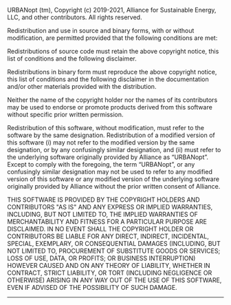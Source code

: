 URBANopt (tm), Copyright (c) 2019-2021, Alliance for Sustainable Energy, LLC, and other
contributors. All rights reserved.

Redistribution and use in source and binary forms, with or without modification,
are permitted provided that the following conditions are met:

Redistributions of source code must retain the above copyright notice, this list
of conditions and the following disclaimer.

Redistributions in binary form must reproduce the above copyright notice, this
list of conditions and the following disclaimer in the documentation and/or other
materials provided with the distribution.

Neither the name of the copyright holder nor the names of its contributors may be
used to endorse or promote products derived from this software without specific
prior written permission.

Redistribution of this software, without modification, must refer to the software
by the same designation. Redistribution of a modified version of this software
(i) may not refer to the modified version by the same designation, or by any
confusingly similar designation, and (ii) must refer to the underlying software
originally provided by Alliance as “URBANopt”. Except to comply with the foregoing,
the term “URBANopt”, or any confusingly similar designation may not be used to
refer to any modified version of this software or any modified version of the
underlying software originally provided by Alliance without the prior written
consent of Alliance.

THIS SOFTWARE IS PROVIDED BY THE COPYRIGHT HOLDERS AND CONTRIBUTORS "AS IS" AND
ANY EXPRESS OR IMPLIED WARRANTIES, INCLUDING, BUT NOT LIMITED TO, THE IMPLIED
WARRANTIES OF MERCHANTABILITY AND FITNESS FOR A PARTICULAR PURPOSE ARE DISCLAIMED.
IN NO EVENT SHALL THE COPYRIGHT HOLDER OR CONTRIBUTORS BE LIABLE FOR ANY DIRECT,
INDIRECT, INCIDENTAL, SPECIAL, EXEMPLARY, OR CONSEQUENTIAL DAMAGES (INCLUDING,
BUT NOT LIMITED TO, PROCUREMENT OF SUBSTITUTE GOODS OR SERVICES; LOSS OF USE,
DATA, OR PROFITS; OR BUSINESS INTERRUPTION) HOWEVER CAUSED AND ON ANY THEORY OF
LIABILITY, WHETHER IN CONTRACT, STRICT LIABILITY, OR TORT (INCLUDING NEGLIGENCE
OR OTHERWISE) ARISING IN ANY WAY OUT OF THE USE OF THIS SOFTWARE, EVEN IF ADVISED
OF THE POSSIBILITY OF SUCH DAMAGE.
*********************************************************************************
